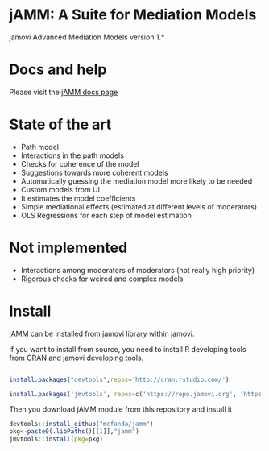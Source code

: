 # jAMM: A Suite for Mediation Models

jamovi Advanced Mediation Models 
version 1.*

# Docs and help

Please visit the [jAMM docs page](https://jamovi-amm.github.io/)

# State of the art

* Path model
* Interactions in the path models
* Checks for coherence of the model
* Suggestions towards more coherent models
* Automatically guessing the mediation model more likely to be needed
* Custom models from UI
* It estimates the model coefficients
* Simple mediational effects (estimated at different levels of moderators)
* OLS Regressions for each step of model estimation

# Not implemented

* Interactions among moderators of moderators (not really high priority)
* Rigorous checks for weired and complex models 

# Install

jAMM can be installed from jamovi library within jamovi. 

If you want to install from source, you need to install R developing tools from CRAN and jamovi developing tools.

```r

install.packages("devtools",repos='http://cran.rstudio.com/')

install.packages('jmvtools', repos=c('https://repo.jamovi.org', 'https://cran.r-project.org'))

```

Then you download jAMM module from this repository and install it

```r
devtools::install_github("mcfanda/jamm")
pkg<-paste0(.libPaths()[[1]],"jamm")
jmvtools::install(pkg=pkg)

```


